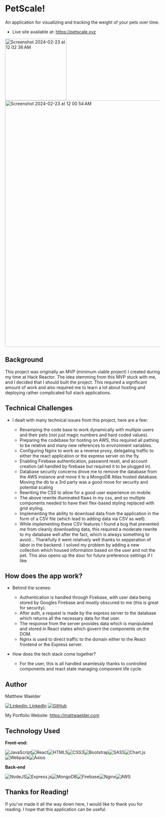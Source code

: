 # PetScale!
An application for visualizing and tracking the weight of your pets over time.

* Live site available at: https://petscale.xyz

<img width="200" alt="Screenshot 2024-02-23 at 12 02 36 AM" src="https://github.com/mattwaelder/petscale/assets/74801942/2fb2c302-c8ac-445a-99d3-f380c4254169">

<img width="800" alt="Screenshot 2024-02-23 at 12 00 54 AM" src="https://github.com/mattwaelder/petscale/assets/74801942/4e3e4ed5-b681-42a2-ba2a-77ddc5429168">



## Background

This project was originally an MVP (minimum viable project) I created during my time at Hack Reactor. The idea stemming from this MVP stuck with me, and I decided that I should built the project. This required a significant amount of work and also required me to learn a lot about hosting and deploying rather complicated full stack applications.

## Technical Challenges

  * I dealt with many technical issues from this project, here are a few:
    
    - Revamping the code base to work dynamically with multiple users and their pets (not just magic numbers and hard coded values).
    - Preparing the codebase for hosting on AWS, this required all pathing to be relative and many new references to environment variables.
    - Configuring Nginx to work as a reverse proxy, delegating traffic to either the react application or the express server on the fly.
    - Enabling Firebase authentication, password reset, and account creation (all handled by firebase but required it to be plugged in).
    - Database security concerns drove me to remove the database from the AWS instance and move it to a MongoDB Atlas hosted database. Moving the db to a 3rd party was a good move for security and potential scaling
    - Rewriting the CSS to allow for a good user experience on mobile.
    - The above rewrite illuminated flaws in my css, and so multiple components needed to have their flex-based styling replaced with grid styling.
    - Implementing the ability to download data from the application in the form of a CSV file (which lead to adding data via CSV as well).
    - While implementing these CSV features I found a bug that prevented me from cleanly downloading data, this required a moderate rewrite to my database well after the fact, which is always something to avoid... Thankfully it went relatively well thanks to sepperation of labor in the backend. I solved my problem by adding a new collection which housed information based on the user and not the pet. This also opens up the door for future preference settings if I like.

## How does the app work?

  * Behind the scenes:
    
    - Authentication is handled through Firebase, with user data being stored by Googles Firebase and mostly obscured to me (this is great for security).
    - After auth, a request is made by the express server to the database which returns all the necessary data for that user.
    - The response from the server provides data which is manipulated and stored in React states which govern the components on the DOM.
    - Nginx is used to direct traffic to the domain either to the React frontend or the Express server.
      
  * How does the tech stack come together?
    
    - For the user, this is all handled seamlessly thanks to controlled components and react state managing component life cycle. 

## Author

Matthew Waelder

[![Linkedin: LinkedIn](https://img.shields.io/badge/linkedin-%230077B5.svg?style=for-the-badge&logo=linkedin&logoColor=white&link=https://www.linkedin.com/in/mattwaelder/)](https://www.linkedin.com/in/mattwaelder/)
[![GitHub](https://img.shields.io/badge/github-%23121011.svg?style=for-the-badge&logo=github&logoColor=white&link=https://github.com/mattwaelder)](https://github.com/mattwaelder)

My Portfolio Website: https://mattwaelder.com

## Technology Used

**Front-end:** &emsp;&nbsp;&nbsp;

![JavaScript](https://img.shields.io/badge/javascript-%23323330.svg?style=for-the-badge&logo=javascript&logoColor=%23F7DF1E)![React](https://img.shields.io/badge/react-%2320232a.svg?style=for-the-badge&logo=react&logoColor=%2361DAFB)![HTML5](https://img.shields.io/badge/html5-%23E34F26.svg?style=for-the-badge&logo=html5&logoColor=white)![CSS3](https://img.shields.io/badge/css3-%231572B6.svg?style=for-the-badge&logo=css3&logoColor=white)![Bootstrap](https://img.shields.io/badge/bootstrap-%238511FA.svg?style=for-the-badge&logo=bootstrap&logoColor=white)![SASS](https://img.shields.io/badge/SASS-hotpink.svg?style=for-the-badge&logo=SASS&logoColor=white)![Chart.js](https://img.shields.io/badge/chart.js-F5788D.svg?style=for-the-badge&logo=chart.js&logoColor=white)![Webpack](https://img.shields.io/badge/webpack-%238DD6F9.svg?style=for-the-badge&logo=webpack&logoColor=black)![Axios](https://img.shields.io/badge/axios-5a29e4.svg?style=for-the-badge&logo=axios&logoColor=white)


**Back-end** &emsp;&nbsp; &nbsp;

![NodeJS](https://img.shields.io/badge/node.js-6DA55F?style=for-the-badge&logo=node.js&logoColor=white)![Express.js](https://img.shields.io/badge/express.js-%23404d59.svg?style=for-the-badge&logo=express&logoColor=%2361DAFB)![MongoDB](https://img.shields.io/badge/MongoDB-%234ea94b.svg?style=for-the-badge&logo=mongodb&logoColor=white)![Firebase](https://img.shields.io/badge/firebase-ffca28?style=for-the-badge&logo=firebase&logoColor=black)![Nginx](https://img.shields.io/badge/nginx-%23009639.svg?style=for-the-badge&logo=nginx&logoColor=white)![AWS](https://img.shields.io/badge/AWS-%23FF9900.svg?style=for-the-badge&logo=amazon-aws&logoColor=white)


## Thanks for Reading!
If you've made it all the way down here, I would like to thank you for reading. I hope that this application can be useful.


